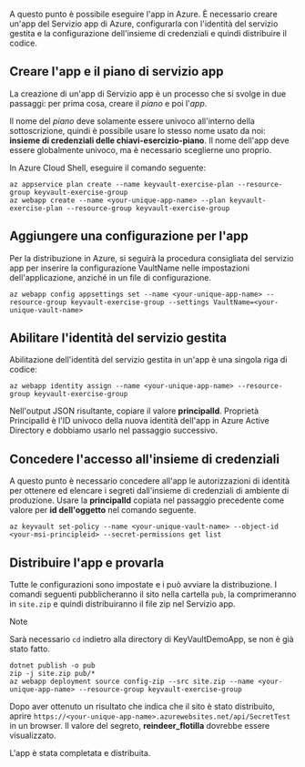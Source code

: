 A questo punto è possibile eseguire l'app in Azure. È necessario creare un'app del Servizio app di Azure, configurarla con l'identità del servizio gestita e la configurazione dell'insieme di credenziali e quindi distribuire il codice.

## <a name="create-the-app-service-plan-and-app"></a>Creare l'app e il piano di servizio app

La creazione di un'app di Servizio app è un processo che si svolge in due passaggi: per prima cosa, creare il *piano* e poi l'*app*.

Il nome del *piano* deve solamente essere univoco all'interno della sottoscrizione, quindi è possibile usare lo stesso nome usato da noi: **insieme di credenziali delle chiavi-esercizio-piano**. Il nome dell'app deve essere globalmente univoco, ma è necessario sceglierne uno proprio.

In Azure Cloud Shell, eseguire il comando seguente:

```azurecli
az appservice plan create --name keyvault-exercise-plan --resource-group keyvault-exercise-group
az webapp create --name <your-unique-app-name> --plan keyvault-exercise-plan --resource-group keyvault-exercise-group
```

## <a name="add-configuration-to-the-app"></a>Aggiungere una configurazione per l'app

Per la distribuzione in Azure, si seguirà la procedura consigliata del servizio app per inserire la configurazione VaultName nelle impostazioni dell'applicazione, anziché in un file di configurazione.

```azurecli
az webapp config appsettings set --name <your-unique-app-name> --resource-group keyvault-exercise-group --settings VaultName=<your-unique-vault-name>
```

## <a name="enable-msi"></a>Abilitare l'identità del servizio gestita

Abilitazione dell'identità del servizio gestita in un'app è una singola riga di codice:

```azurecli
az webapp identity assign --name <your-unique-app-name> --resource-group keyvault-exercise-group
```

Nell'output JSON risultante, copiare il valore **principalId**. Proprietà PrincipalId è l'ID univoco della nuova identità dell'app in Azure Active Directory e dobbiamo usarlo nel passaggio successivo.

## <a name="grant-access-to-the-vault"></a>Concedere l'accesso all'insieme di credenziali

A questo punto è necessario concedere all'app le autorizzazioni di identità per ottenere ed elencare i segreti dall'insieme di credenziali di ambiente di produzione. Usare la **principalId** copiata nel passaggio precedente come valore per **id dell'oggetto** nel comando seguente.

```azurecli
az keyvault set-policy --name <your-unique-vault-name> --object-id <your-msi-principleid> --secret-permissions get list
```

## <a name="deploy-the-app-and-try-it-out"></a>Distribuire l'app e provarla

Tutte le configurazioni sono impostate e i può avviare la distribuzione. I comandi seguenti pubblicheranno il sito nella cartella `pub`, la comprimeranno in `site.zip` e quindi distribuiranno il file zip nel Servizio app.

> [!NOTE]
> Sarà necessario `cd` indietro alla directory di KeyVaultDemoApp, se non è già stato fatto.

```azurecli
dotnet publish -o pub
zip -j site.zip pub/*
az webapp deployment source config-zip --src site.zip --name <your-unique-app-name> --resource-group keyvault-exercise-group
```

Dopo aver ottenuto un risultato che indica che il sito è stato distribuito, aprire `https://<your-unique-app-name>.azurewebsites.net/api/SecretTest` in un browser. Il valore del segreto, **reindeer_flotilla** dovrebbe essere visualizzato.

L'app è stata completata e distribuita.